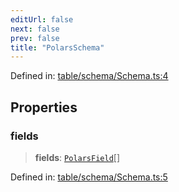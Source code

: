 ```yaml
---
editUrl: false
next: false
prev: false
title: "PolarsSchema"
---
```


Defined in: [table/schema/Schema.ts:4](https://github.com/datisthq/dpkit/blob/5891634de8175d14853313e208ffbae144fd78eb/table/schema/Schema.ts#L4)

## Properties

### fields

> **fields**: [`PolarsField`](/reference/_dpkit/table/polarsfield/)[]

Defined in: [table/schema/Schema.ts:5](https://github.com/datisthq/dpkit/blob/5891634de8175d14853313e208ffbae144fd78eb/table/schema/Schema.ts#L5)
